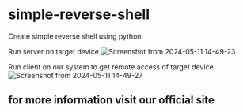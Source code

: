 # simple-reverse-shell
Create simple reverse shell using python

Run server on target device
![Screenshot from 2024-05-11 14-49-23](https://github.com/IHA089/simple-reverse-shell/assets/67224300/60049aa5-8099-4040-b63f-45f89341de97)

Run client on our system to get remote access of target device
![Screenshot from 2024-05-11 14-49-27](https://github.com/IHA089/simple-reverse-shell/assets/67224300/dfcb5bd3-06b9-4921-87c7-8576a1fdf026)


## for more information visit our official site
